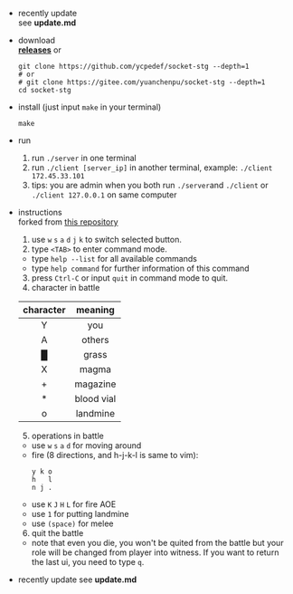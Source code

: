 * recently update  
  see **update.md**

* download  
  **[releases](https://github.com/ycpedef/socket-stg/releases/)** or  
  ```shell
  git clone https://github.com/ycpedef/socket-stg --depth=1
  # or
  # git clone https://gitee.com/yuanchenpu/socket-stg --depth=1
  cd socket-stg
  ```
* install (just input `make` in your terminal)  
  ```shell
  make
  ```
* run  
  1. run `./server` in one terminal
  2. run `./client [server_ip]` in another terminal, example: `./client 172.45.33.101`
  3. tips: you are admin when you both run `./server`and `./client` or `./client 127.0.0.1` on same computer

* instructions  
  forked from [this repository](https://github.com/wierton/socket-based-naive-game)

  1. use `w` `s` `a` `d` `j` `k` to switch selected button.
  2. type `<TAB>` to enter command mode.
    * type `help --list` for all available commands
    * type `help command` for further information of this command
  3. press `Ctrl-C` or input `quit` in command mode to quit.
  4. character in battle

    |  character  |  meaning  |
    |:-----------:|:---------:|
    |      Y      |    you    |
    |      A      |   others  |
    |      █      |   grass   |
    |      X      |   magma   |
    |      +      |  magazine |
    |      *      | blood vial|
    |      o      | landmine  |
  5. operations in battle
    * use `w` `s` `a` `d` for moving around
    * fire (8 directions, and h-j-k-l is same to vim):
        ```
        y k o
        h   l
        n j .
        ```
    * use `K` `J` `H` `L` for fire AOE
    * use `1` for putting landmine
    * use `(space)` for melee
  6. quit the battle
    * note that even you die, you won't be quited from the battle
    but your role will be changed from player into witness. If you
    want to return the last ui, you need to type `q`.

* recently update
  see **update.md**


